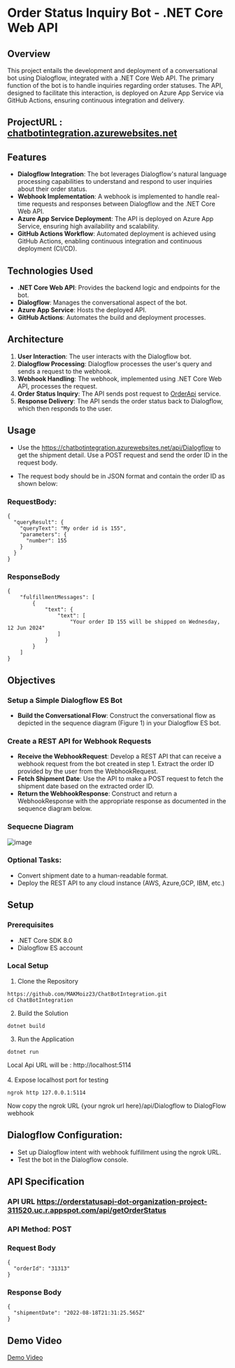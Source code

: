 # Order Status Inquiry Bot - .NET Core Web API
## Overview
This project entails the development and deployment of a conversational bot using Dialogflow, integrated with a .NET Core Web API. The primary function of the bot is to handle inquiries regarding order statuses. The API, designed to facilitate this interaction, is deployed on Azure App Service via GitHub Actions, ensuring continuous integration and delivery.

## ProjectURL : [chatbotintegration.azurewebsites.net](https://chatbotintegration.azurewebsites.net/)

## Features
- **Dialogflow Integration**: The bot leverages Dialogflow's natural language processing capabilities to understand and respond to user inquiries about their order status.
- **Webhook Implementation**: A webhook is implemented to handle real-time requests and responses between Dialogflow and the .NET Core Web API.
- **Azure App Service Deployment**: The API is deployed on Azure App Service, ensuring high availability and scalability.
- **GitHub Actions Workflow**: Automated deployment is achieved using GitHub Actions, enabling continuous integration and continuous deployment (CI/CD).

## Technologies Used
- **.NET Core Web API**: Provides the backend logic and endpoints for the bot.
- **Dialogflow**: Manages the conversational aspect of the bot.
- **Azure App Service**: Hosts the deployed API.
- **GitHub Actions**: Automates the build and deployment processes.

## Architecture
1. **User Interaction**: The user interacts with the Dialogflow bot.
2. **Dialogflow Processing**: Dialogflow processes the user's query and sends a request to the webhook.
3. **Webhook Handling**: The webhook, implemented using .NET Core Web API, processes the request.
4. **Order Status Inquiry**: The API sends post request to [OrderApi](https://orderstatusapi-dot-organization-project-311520.uc.r.appspot.com/api/getOrderStatus) service.
5. **Response Delivery**: The API sends the order status back to Dialogflow, which then responds to the user.

## Usage
- Use the https://chatbotintegration.azurewebsites.net/api/Dialogflow to get the shipment detail. Use a POST request and send the order ID in the request body.

- The request body should be in JSON format and contain the order ID as shown below:
### RequestBody:
```
{
  "queryResult": {
    "queryText": "My order id is 155",
    "parameters": {
      "number": 155
    }
  }
}
```
### ResponseBody
```
{
    "fulfillmentMessages": [
        {
            "text": {
                "text": [
                    "Your order ID 155 will be shipped on Wednesday, 12 Jun 2024"
                ]
            }
        }
    ]
}
```


## Objectives
### Setup a Simple Dialogflow ES Bot

- **Build the Conversational Flow**: Construct the conversational flow as depicted in the sequence diagram (Figure 1) in your Dialogflow ES bot.

### Create a REST API for Webhook Requests

- **Receive the WebhookRequest**: Develop a REST API that can receive a webhook request from the bot created in step 1. Extract the order ID provided by the user from the WebhookRequest.
- **Fetch Shipment Date**: Use the API to make a POST request to fetch the shipment date based on the extracted order ID.
- **Return the WebhookResponse**: Construct and return a WebhookResponse with the appropriate response as documented in the sequence diagram below.

### Sequecne Diagram

![image](https://github.com/MAKMoiz23/ChatBotIntegration/assets/69483202/cce47522-a1c4-407f-a848-79c794b02953)

### Optional Tasks:
- Convert shipment date to a human-readable format.
- Deploy the REST API to any cloud instance (AWS, Azure,GCP, IBM, etc.)

## Setup
### Prerequisites
- .NET Core SDK 8.0
- Dialogflow ES account

### Local Setup
1. Clone the Repository
```
https://github.com/MAKMoiz23/ChatBotIntegration.git
cd ChatBotIntegration
```
2. Build the Solution
```
dotnet build
```
3. Run the Application
```
dotnet run
```
Local Api URL will be : http://localhost:5114 <br /><br />
4. Expose localhost port for testing
```
ngrok http 127.0.0.1:5114
```
Now copy the ngrok URL {your ngrok url here}/api/Dialogflow to DialogFlow webhook

## Dialogflow Configuration:
- Set up Dialogflow intent with webhook fulfillment using the ngrok URL.
- Test the bot in the Dialogflow console.

## API Specification
### API URL https://orderstatusapi-dot-organization-project-311520.uc.r.appspot.com/api/getOrderStatus

### API Method: POST

### Request Body
```
{
  "orderId": "31313"
}

```
### Response Body
```
{
  "shipmentDate": "2022-08-18T21:31:25.565Z"
}
```

## Demo Video
[Demo Video]()
